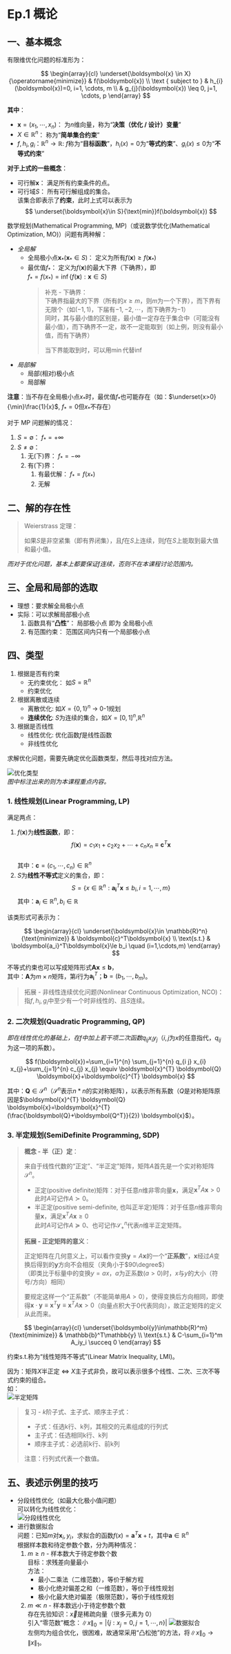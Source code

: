 # Ep.1 概论

## 一、基本概念

有限维优化问题的标准形为：

$$
\begin{array}{cl}
\underset{\boldsymbol{x} \in X}{\operatorname{minimize}} & f(\boldsymbol{x}) \\
\text { subject to } & h_{i}(\boldsymbol{x})=0, i=1, \cdots, m \\
& g_{j}(\boldsymbol{x}) \leq 0, j=1, \cdots, p
\end{array}
$$

**其中**：

* $\boldsymbol{x}=(x_1,\cdots,x_n)$： 为$n$维向量，称为“**决策（优化 / 设计）变量**”
* $X\in\mathbb{R}^n$： 称为“**简单集合约束**”
* $f,h_i,g_i： \mathbb{R}^n\to\mathbb{R}$: $f$称为“**目标函数**”，$h_i(x)=0$为“**等式约束**”、$g_i(x)\le0$为“**不等式约束**”

**对于上式的一些概念**：

* 可行解$\boldsymbol{x}$： 满足所有约束条件的点。
* 可行域$S$： 所有可行解组成的集合。  
  该集合即表示了**约束**，此时上式可以表示为
  $$
  \underset{\boldsymbol{x}\in S}{\text{min}}f(\boldsymbol{x})
  $$

数学规划(Mathematical Programming, MP)（或说数学优化(Mathematical Optimization, MO)）问题有两种解：

* *全局解*
  * 全局极小点$\boldsymbol{x}_*$($\boldsymbol{x}_*\in S$)： 定义为所有$f(\boldsymbol{x})\ge f(\boldsymbol{x}_*)$
  * 最优值$f_*$： 定义为$f(\boldsymbol{x})$的最大下界（下确界），即  
    $f_*=f(x_*)=\inf\{f(\boldsymbol{x}):\boldsymbol{x}\in S\}$  
    > 补充 - 下确界：  
    > 下确界指最大的下界（所有的$x\ge m$，则$m$为一个下界），而下界有无限个（如$(-1,1)$，下届有$-1, -2, \cdots$，而下确界为$-1$）  
    > 同时，其与最小值的区别是，最小值一定存在于集合中（可能没有最小值），而下确界不一定，故不一定能取到（如上例，则没有最小值，而有下确界）
    >
    > 当下界能取到时，可以用$\min$代替$\inf$
* *局部解*
  * 局部(相对)极小点
  * 局部解

**注意**：当不存在全局极小点$x_*$时，最优值$f_*$也可能存在（如：$\underset{x>0}{\min}\frac{1}{x}$, $f_*=0$但$x_*$不存在）

对于 MP 问题解的情况：

1. $S=\emptyset$： $f_*=+\infty$
2. $S\ne\emptyset$：
   1. 无(下)界： $f_*=-\infty$
   2. 有(下)界：
      1. 有最优解： $f_*=f(x_*)$
      2. 无解

## 二、解的存在性

> Weierstrass 定理：
>
> 如果$S$是非空紧集（即有界闭集），且$f$在$S$上连续，则$f$在$S$上能取到最大值和最小值。

*而对于优化问题，基本上都要保证$f$连续，否则不在本课程讨论范围内。*

## 三、全局和局部的选取

* 理想：要求解全局极小点
* 实际：可以求解局部极小点
  1. 函数具有“**凸性**”： 局部极小点 即为 全局极小点
  2. 有范围约束： 范围区间内只有一个局部极小点

## 四、类型

1. 根据是否有约束
   * 无约束优化： 如$S=\mathbb{R}^n$
   * 约束优化
2. 根据离散或连续
   * 离散优化: 如$X=\{0,1\}^n$ -> 0-1规划
   * **连续优化**: $S$为连续的集合，如$X=[0,1]^n$,$\mathbb{R}^n$
3. 根据是否线性
   * 线性优化: 优化函数$f$是线性函数
   * 非线性优化

求解优化问题，需要先确定优化函数类型，然后寻找对应方法。

![优化类型](images/image-1.png)  
*图中标注出来的则为本课程重点内容。*

### 1. 线性规划(Linear Programming, LP)

满足两点：

1. $f(\boldsymbol{x})$为**线性函数**，即：  
   $$
   f(\boldsymbol{x}) = c_1x_1+c_2x_2+\cdots+c_nx_n\equiv \boldsymbol{c}^T\boldsymbol{x}
   $$  
   其中：$\boldsymbol{c}=(c_1,\cdots,c_n)\in\mathbb{R}^n$
2. $S$为**线性不等式**定义的集合，即：  
   $$
   S=\{x\in\mathbb{R}^n:\boldsymbol{a_i}^T\boldsymbol{x}\le b_i, i=1,\cdots,m\}
   $$
   其中：$\boldsymbol{a}_i\in\mathbb{R}^n,b_i\in\mathbb{R}$

该类形式可表示为：

$$
\begin{array}{cl}
\underset{\boldsymbol{x}\in \mathbb{R}^n}{\text{minimize}} & \boldsymbol{c}^T\boldsymbol{x} \\
\text{s.t.} & \boldsymbol{a_i}^T\boldsymbol{x}\le b_i \quad (i=1,\cdots,m)
\end{array}
$$

不等式约束也可以写成矩阵形式$\boldsymbol{Ax}\le \boldsymbol{b}$，  
其中：$\boldsymbol{A}$为$m\times n$矩阵，第$i$行为$\boldsymbol{a_i}^T$；$\boldsymbol{b}=(b_1,\cdots,b_m)$。

> 拓展 - 非线性连续优化问题(Nonlinear Continuous Optimization, NCO)：  
> 指$f,h_i,g_i$中至少有一个时非线性的、且$S$连续。

### 2. 二次规划(Quadratic Programming, QP)

*即在线性优化的基础上，在$f$中加上若干项二次函数$q_{ij}x_iy_j$*（$i,j$为$x$的任意指代，$q_{ij}$为这一项的系数）。

$$
f(\boldsymbol{x})=\sum_{i=1}^{n} \sum_{j=1}^{n} q_{i j} x_{i} x_{j}+\sum_{j=1}^{n} c_{j} x_{j} \equiv \boldsymbol{x}^{T} \boldsymbol{Q} \boldsymbol{x}+\boldsymbol{c}^{T} \boldsymbol{x}
$$

其中：$\boldsymbol{Q}\in \mathcal{S}^n$（$\mathcal{S}^n$表示$n*n$的实对称矩阵），以表示所有系数（$Q$是对称矩阵原因是$\boldsymbol{x}^{T} \boldsymbol{Q} \boldsymbol{x}=\boldsymbol{x}^{T} (\frac{\boldsymbol{Q}+\boldsymbol{Q^T}}{2}) \boldsymbol{x}$）。

### 3. 半定规划(SemiDefinite Programming, SDP)

> **概念 - 半（正）定**：
>
> 来自于线性代数的“正定”、“半正定”矩阵，矩阵$A$首先是一个实对称矩阵$\mathcal{S}^n$。
>
> * 正定(positive definite)矩阵：对于任意$n$维非零向量$\boldsymbol{x}$，满足$\boldsymbol{x}^TA\boldsymbol{x}>0$  
>   此时$A$可记作$A\succ0$。
> * 半正定(positive semi-definite, 也叫正半定)矩阵：对于任意$n$维非零向量$\boldsymbol{x}$，满足$\boldsymbol{x}^TA\boldsymbol{x}\ge0$  
>   此时$A$可记作$A\succeq0$、也可记作$\mathcal{S}^n_+$代表$n$维半正定矩阵。
>
> **拓展 - 正定矩阵的意义**：
>
> 正定矩阵在几何意义上，可以看作变换$\boldsymbol{y}=A\boldsymbol{x}$的一个“**正系数**”，$\boldsymbol{x}$经过$A$变换后得到的$\boldsymbol{y}$方向不会相反（夹角小于$90\degree$）  
>（即类比于标量中的变换$y=ax$，$a$为正系数($a>0$)时，$x$与$y$的大小（符号/方向）相同）
>
> 要规定这样一个“正系数”（不能简单用$A>0$），使得变换后方向相同，即使得$\boldsymbol{x}\cdot\boldsymbol{y}\equiv \boldsymbol{x}^T\boldsymbol{y}\equiv \boldsymbol{x}^TA\boldsymbol{x}>0$（向量点积大于$0$代表同向），故正定矩阵的定义从此而来。

$$
\begin{array}{cl}
\underset{\boldsymbol{y}\in\mathbb{R}^m}{\text{minimize}} & \mathbb{b}^T\mathbb{y} \\
\text{s.t.} & C-\sum_{i=1}^m A_iy_i \succeq 0
\end{array}
$$

约束s.t.称为“线性矩阵不等式”(Linear Matrix Inequality, LMI)。

因为：矩阵$X$半正定 $\Leftrightarrow$ $X$主子式非负，故可以表示很多个线性、二次、三次不等式约束的组合。  
如：  
![半定矩阵](images/image-1-1.png)

> 复习 - $k$阶子式、主子式、顺序主子式：
>
> * 子式：任选k行、k列，其相交的元素组成的行列式
> * 主子式：任选相同k行、k列
> * 顺序主子式：必选前k行、前k列
>
> 注意：行列式代表一个数值。

## 五、表述示例里的技巧

* 分段线性优化（如最大化极小值问题）  
  可以转化为线性优化：  
  ![分段线性优化](images/image-1-2.png)
* 进行数据拟合  
  问题：已知$m$对$\boldsymbol{x}_i,y_i$，求拟合的函数$f(x)=\boldsymbol{a}^T\boldsymbol{x}+t$，其中$\boldsymbol{a}\in\mathbb{R}^n$  
  根据样本数和待定参数个数，分为两种情况：
  1. $m\ge n$ - 样本数大于待定参数个数  
     目标：求残差向量最小  
     方法：
     * 最小二乘法（二维范数），等价于解方程
     * 极小化绝对偏差之和（一维范数），等价于线性规划
     * 极小化最大绝对偏差（极限范数），等价于线性规划
  2. $m\ll n$ - 样本数远小于待定参数个数  
     存在先验知识：$\vec{x}$是稀疏向量（很多元素为 0）  
     引入“零范数”概念：$\left \|x\right\|_0=|\{j:x_j=0, j=1,\cdots,n\}|$
     ![数据拟合](images/image-1-3.png)  
     左侧均为组合优化，很困难，故通常采用“凸松弛”的方法，将$\left \|x\right\|_0 \to \left \|x\right\|_1$。
